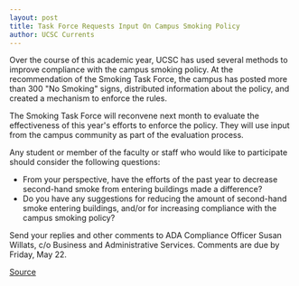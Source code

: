 ```yaml
---
layout: post
title: Task Force Requests Input On Campus Smoking Policy
author: UCSC Currents
---
```


Over the course of this academic year, UCSC has used several methods to improve compliance with the campus smoking policy. At the recommendation of the Smoking Task Force, the campus has posted more than 300 "No Smoking" signs, distributed information about the policy, and created a mechanism to enforce the rules.

The Smoking Task Force will reconvene next month to evaluate the effectiveness of this year's efforts to enforce the policy. They will use input from the campus community as part of the evaluation process.

Any student or member of the faculty or staff who would like to participate should consider the following questions:
* From your perspective, have the efforts of the past year to decrease second-hand smoke from entering buildings made a difference?
* Do you have any suggestions for reducing the amount of second-hand smoke entering buildings, and/or for increasing compliance with the campus smoking policy?

Send your replies and other comments to ADA Compliance Officer Susan Willats, c/o Business and Administrative Services. Comments are due by Friday, May 22.

[Source](http://www1.ucsc.edu/oncampus/currents/97-98/05-18/smoke.htm "Permalink to Smoking Task Force requests input: 5-18-98")
